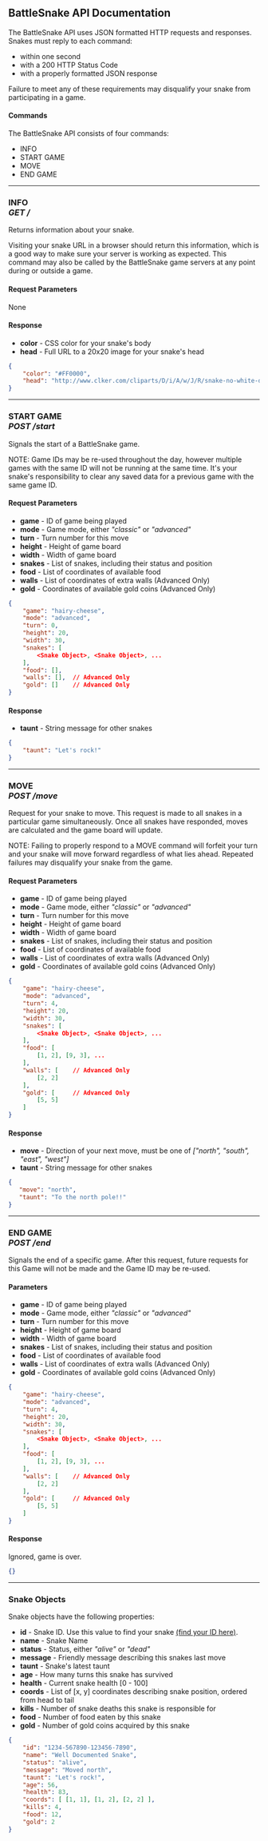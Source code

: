 ## BattleSnake API Documentation

The BattleSnake API uses JSON formatted HTTP requests and responses. Snakes must reply to each command:

* within one second
* with a 200 HTTP Status Code
* with a properly formatted JSON response

Failure to meet any of these requirements may disqualify your snake from participating in a game.

#### Commands

The BattleSnake API consists of four commands:

* INFO
* START GAME
* MOVE
* END GAME

---

### INFO <br> _GET /_

Returns information about your snake.

Visiting your snake URL in a browser should return this information, which is a good way to make sure your server is working as expected. This command may also be called by the BattleSnake game servers at any point during or outside a game.

#### Request Parameters

None

#### Response

* **color** - CSS color for your snake's body
* **head** - Full URL to a 20x20 image for your snake's head

```json
{
    "color": "#FF0000",
    "head": "http://www.clker.com/cliparts/D/i/A/w/J/R/snake-no-white-drule-hi.png",
}
```

<hr>

### START GAME <br> _POST /start_

Signals the start of a BattleSnake game.

NOTE: Game IDs may be re-used throughout the day, however multiple games with the same ID will not be running at the same time. It's your snake's responsibility to clear any saved data for a previous game with the same game ID.

#### Request Parameters

* **game** - ID of game being played
* **mode** - Game mode, either _"classic"_ or _"advanced"_
* **turn** - Turn number for this move
* **height** - Height of game board
* **width** - Width of game board
* **snakes** - List of snakes, including their status and position
* **food** - List of coordinates of available food
* **walls** - List of coordinates of extra walls (Advanced Only)
* **gold** - Coordinates of available gold coins (Advanced Only)

```json
{
    "game": "hairy-cheese",
    "mode": "advanced",
    "turn": 0,
    "height": 20,
    "width": 30,
    "snakes": [
        <Snake Object>, <Snake Object>, ...
    ],
    "food": [],
    "walls": [],  // Advanced Only
    "gold": []    // Advanced Only
}
```

#### Response

* **taunt** - String message for other snakes

```json
{
    "taunt": "Let's rock!"
}
```

---

### MOVE <br> _POST /move_

Request for your snake to move. This request is made to all snakes in a particular game simultaneously. Once all snakes have responded, moves are calculated and the game board will update.

NOTE: Failing to properly respond to a MOVE command will forfeit your turn and your snake will move forward regardless of what lies ahead. Repeated failures may disqualify your snake from the game.

#### Request Parameters

* **game** - ID of game being played
* **mode** - Game mode, either _"classic"_ or _"advanced"_
* **turn** - Turn number for this move
* **height** - Height of game board
* **width** - Width of game board
* **snakes** - List of snakes, including their status and position
* **food** - List of coordinates of available food
* **walls** - List of coordinates of extra walls (Advanced Only)
* **gold** - Coordinates of available gold coins (Advanced Only)


```json
{
    "game": "hairy-cheese",
    "mode": "advanced",
    "turn": 4,
    "height": 20,
    "width": 30,
    "snakes": [
        <Snake Object>, <Snake Object>, ...
    ],
    "food": [
        [1, 2], [9, 3], ...
    ],
    "walls": [    // Advanced Only
        [2, 2]
    ],
    "gold": [     // Advanced Only
        [5, 5]
    ]
}
```

#### Response

* **move** - Direction of your next move, must be one of _["north", "south", "east", "west"]_
* **taunt** - String message for other snakes

```json
{
   "move": "north",
   "taunt": "To the north pole!!"
}
```

---

### END GAME <br> _POST /end_

Signals the end of a specific game. After this request, future requests for this Game will not be made and the Game ID may be re-used.

#### Parameters

* **game** - ID of game being played
* **mode** - Game mode, either _"classic"_ or _"advanced"_
* **turn** - Turn number for this move
* **height** - Height of game board
* **width** - Width of game board
* **snakes** - List of snakes, including their status and position
* **food** - List of coordinates of available food
* **walls** - List of coordinates of extra walls (Advanced Only)
* **gold** - Coordinates of available gold coins (Advanced Only)

```json
{
    "game": "hairy-cheese",
    "mode": "advanced",
    "turn": 4,
    "height": 20,
    "width": 30,
    "snakes": [
        <Snake Object>, <Snake Object>, ...
    ],
    "food": [
        [1, 2], [9, 3], ...
    ],
    "walls": [    // Advanced Only
        [2, 2]
    ],
    "gold": [     // Advanced Only
        [5, 5]
    ]
}
```

#### Response

Ignored, game is over.

```json
{}
```

---

### Snake Objects

Snake objects have the following properties:

* **id** - Snake ID. Use this value to find your snake [(find your ID here)](http://www.battlesnake.io/team).
* **name** - Snake Name
* **status** - Status, either _"alive"_ or _"dead"_
* **message** - Friendly message describing this snakes last move
* **taunt** - Snake's latest taunt
* **age** - How many turns this snake has survived
* **health** - Current snake health [0 - 100]
* **coords** - List of [x, y] coordinates describing snake position, ordered from head to tail
* **kills** - Number of snake deaths this snake is responsible for
* **food** - Number of food eaten by this snake
* **gold** - Number of gold coins acquired by this snake

```json
{
    "id": "1234-567890-123456-7890",
    "name": "Well Documented Snake",
    "status": "alive",
    "message": "Moved north",
    "taunt": "Let's rock!",
    "age": 56,
    "health": 83,
    "coords": [ [1, 1], [1, 2], [2, 2] ],
    "kills": 4,
    "food": 12,
    "gold": 2
}
```
